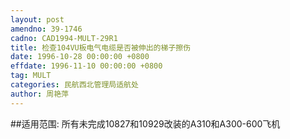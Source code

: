 ```yaml
---
layout: post
amendno: 39-1746
cadno: CAD1994-MULT-29R1
title: 检查104VU板电气电缆是否被伸出的梯子擦伤
date: 1996-10-28 00:00:00 +0800
effdate: 1996-11-10 00:00:00 +0800
tag: MULT
categories: 民航西北管理局适航处
author: 周艳萍
---
```


##适用范围:
所有未完成10827和10929改装的A310和A300-600飞机

